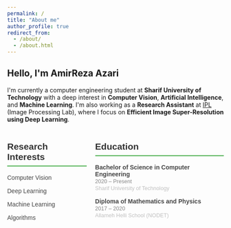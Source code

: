 ```yaml
---
permalink: /
title: "About me"
author_profile: true
redirect_from: 
  - /about/
  - /about.html
---
```


## Hello, I'm AmirReza Azari

I'm currently a computer engineering student at **Sharif University of Technology** with a deep interest in **Computer Vision**, **Artificial Intelligence**, and **Machine Learning**. I'm also working as a **Research Assistant** at [IPL](http://ipl.ce.sharif.edu/) (Image Processing Lab), where I focus on **Efficient Image Super-Resolution using Deep Learning**.

<div class="about-section">
    <div class="column">
        <h2>Research Interests</h2>
        <ul>
          <li>Computer Vision</li>
          <li>Deep Learning</li>
          <li>Machine Learning</li>
          <li>Algorithms</li>
        </ul>
    </div>
    <div class="column">
        <h2>Education</h2>
        <ul>
            <li>
                <strong>Bachelor of Science in Computer Engineering</strong> <br>
                <span class="info">2020 – Present</span> <br>
                <span class="institution">Sharif University of Technology</span>
            </li>
            <li>
                <strong>Diploma of Mathematics and Physics</strong> <br>
                <span class="info">2017 – 2020</span> <br>
                <span class="institution">Allameh Helli School (NODET)</span>
            </li>
        </ul>
    </div>
</div>

<style>
  .about-section {
    display: flex;
    gap: 20px;
    font-family: Arial, sans-serif;
  }
  .column {
    flex: 1;
  }
  .about-section h2 {
    color: #333;
    border-bottom: 2px solid #4CAF50;
    padding-bottom: 8px;
  }
  .about-section ul {
    list-style-type: none;
    padding: 0;
  }
  .about-section li {
    margin-bottom: 15px;
    color: #444;
  }
  .info {
    font-size: 0.9em;
    color: #888;
  }
  .institution {
    font-size: 0.9em;
    color: silver;
  }
</style>
